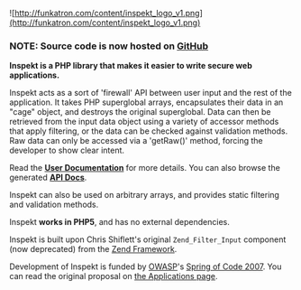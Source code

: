 ![http://funkatron.com/content/inspekt_logo_v1.png](http://funkatron.com/content/inspekt_logo_v1.png)

### NOTE: Source code is now hosted on [GitHub](http://github.com/funkatron/inspekt) ###

**Inspekt is a PHP library that makes it easier to write secure web applications.**

Inspekt acts as a sort of 'firewall' API between user input and the rest of the application.  It takes PHP superglobal arrays, encapsulates their data in an "cage" object, and destroys the original superglobal.  Data can then be retrieved from the input data object using a variety of accessor methods that apply filtering, or the data can be checked against validation methods.  Raw data can only be accessed via a 'getRaw()' method, forcing the developer to show clear intent.

Read the **[User Documentation](http://funkatron.com/inspekt/user_docs)** for more details. You can also browse the generated **[API Docs](http://funkatron.com/inspekt/api_docs)**.

Inspekt can also be used on arbitrary arrays, and provides static filtering and validation methods.

Inspekt **works in PHP5**, and has no external dependencies.

Inspekt is built upon Chris Shiflett's original `Zend_Filter_Input` component (now deprecated) from the [Zend Framework](http://framework.zend.com).

Development of Inspekt is funded by [OWASP](http://owasp.org)'s [Spring of Code 2007](http://www.owasp.org/index.php/OWASP_Spring_Of_Code_2007).  You can read the original proposal on [the Applications page](http://www.owasp.org/index.php/OWASP_Spring_Of_Code_2007_Applications#EdFinkler_-_A_comprehensive_input_retrieval.2Ffiltering_system_for_PHP).